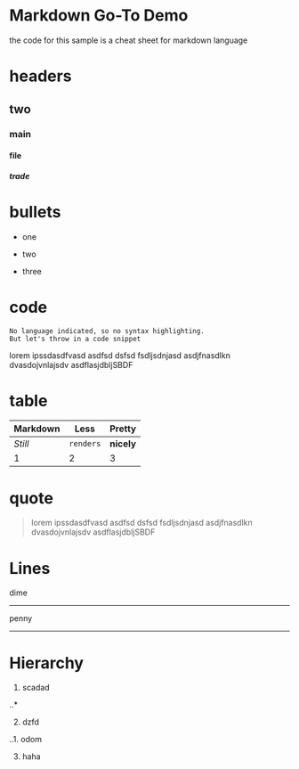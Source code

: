 Markdown Go-To Demo 
===================
the code for this sample is a cheat sheet for markdown language

# headers

## two
### main
#### file
##### trade

# bullets

+ one
- two 
* three

# code


```
No language indicated, so no syntax highlighting. 
But let's throw in a code snippet
```

lorem ipssdasdfvasd asdfsd dsfsd fsdljsdnjasd asdjfnasdlkn dvasdojvnlajsdv asdflasjdbljSBDF 

# table

Markdown | Less | Pretty
--- | --- | ---
*Still* | `renders` | **nicely**
1 | 2 | 3

# quote

> lorem ipssdasdfvasd asdfsd dsfsd fsdljsdnjasd asdjfnasdlkn dvasdojvnlajsdv asdflasjdbljSBDF 



# Lines

dime 

____

penny 

***

# Hierarchy

1. scadad

..*

2. dzfd

..1. odom

3. haha